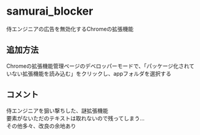 # samurai_blocker
侍エンジニアの広告を無効化するChromeの拡張機能

## 追加方法
Chromeの拡張機能管理ページのデベロッパーモードで、「パッケージ化されていない拡張機能を読み込む」をクリックし、appフォルダを選択する

## コメント
侍エンジニアを狙い撃ちした、謎拡張機能  
要素がないただのテキストは取れないので残ってしまう...  
その他多々、改良の余地あり
